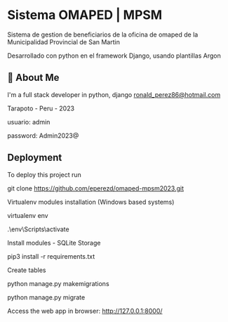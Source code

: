 
# Sistema OMAPED | MPSM

Sistema de gestion de beneficiarios de la oficina de omaped de la Municipalidad Provincial de San Martin

Desarrollado con python en el framework Django, usando plantillas Argon

## 🚀 About Me
I'm a full stack developer in python, django
ronald_perez86@hotmail.com


Tarapoto - Peru - 2023


usuario: admin

password: Admin2023@

## Deployment

To deploy this project run

git clone https://github.com/eperezd/omaped-mpsm2023.git


Virtualenv modules installation (Windows based systems)

virtualenv env

.\env\Scripts\activate

Install modules - SQLite Storage

pip3 install -r requirements.txt

Create tables

python manage.py makemigrations


python manage.py migrate

Access the web app in browser: http://127.0.0.1:8000/